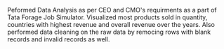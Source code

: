Peformed Data Analysis as per CEO and CMO's requirments as a part of Tata Forage Job Simulator.
Visualized most products sold in quantity, countries with highest revenue and overall revenue over the years.
Also performed data cleaning on the raw data by remocing rows with blank records and invalid records as well.
